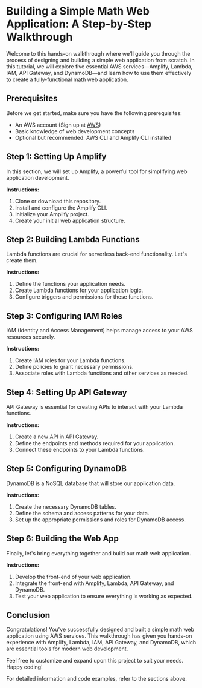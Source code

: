# Building a Simple Math Web Application: A Step-by-Step Walkthrough

Welcome to this hands-on walkthrough where we'll guide you through the process of designing and building a simple web application from scratch. In this tutorial, we will explore five essential AWS services—Amplify, Lambda, IAM, API Gateway, and DynamoDB—and learn how to use them effectively to create a fully-functional math web application.

## Prerequisites
Before we get started, make sure you have the following prerequisites:

- An AWS account (Sign up at [AWS](https://aws.amazon.com/))
- Basic knowledge of web development concepts
- Optional but recommended: AWS CLI and Amplify CLI installed

## Step 1: Setting Up Amplify
In this section, we will set up Amplify, a powerful tool for simplifying web application development.

**Instructions:** 
1. Clone or download this repository.
2. Install and configure the Amplify CLI.
3. Initialize your Amplify project.
4. Create your initial web application structure.

## Step 2: Building Lambda Functions
Lambda functions are crucial for serverless back-end functionality. Let's create them.

**Instructions:** 
1. Define the functions your application needs.
2. Create Lambda functions for your application logic.
3. Configure triggers and permissions for these functions.

## Step 3: Configuring IAM Roles
IAM (Identity and Access Management) helps manage access to your AWS resources securely.

**Instructions:** 
1. Create IAM roles for your Lambda functions.
2. Define policies to grant necessary permissions.
3. Associate roles with Lambda functions and other services as needed.

## Step 4: Setting Up API Gateway
API Gateway is essential for creating APIs to interact with your Lambda functions.

**Instructions:** 
1. Create a new API in API Gateway.
2. Define the endpoints and methods required for your application.
3. Connect these endpoints to your Lambda functions.

## Step 5: Configuring DynamoDB
DynamoDB is a NoSQL database that will store our application data.

**Instructions:** 
1. Create the necessary DynamoDB tables.
2. Define the schema and access patterns for your data.
3. Set up the appropriate permissions and roles for DynamoDB access.

## Step 6: Building the Web App
Finally, let's bring everything together and build our math web application.

**Instructions:** 
1. Develop the front-end of your web application.
2. Integrate the front-end with Amplify, Lambda, API Gateway, and DynamoDB.
3. Test your web application to ensure everything is working as expected.

## Conclusion
Congratulations! You've successfully designed and built a simple math web application using AWS services. This walkthrough has given you hands-on experience with Amplify, Lambda, IAM, API Gateway, and DynamoDB, which are essential tools for modern web development.

Feel free to customize and expand upon this project to suit your needs. Happy coding!

For detailed information and code examples, refer to the sections above.
